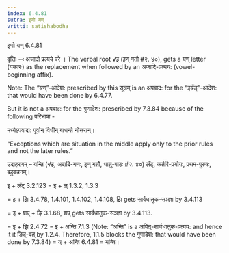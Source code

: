 ```yaml
---
index: 6.4.81
sutra: इणो यण्
vritti: satishabodha
---
```



 इणो यण् 6.4.81 

वृत्तिः --ः अजादौ प्रत्‍यये परे । The verbal root √इ (इण् गतौ #२. ४०), gets a यण् letter (यकारः) as the replacement when followed by an अजादि-प्रत्यय: (vowel-beginning affix). 

Note: The “यण्”-आदेश: prescribed by this सूत्रम् is an अपवाद: for the “इयँङ्”-आदेश: that would have been done by 6.4.77. 

But it is not a अपवाद: for the गुणादेश: prescribed by 7.3.84 because of the following परिभाषा - 

मध्येऽपवादा: पूर्वान् विधीन् बाधन्ते नोत्तरान्। 

“Exceptions which are situation in the middle apply only to the prior rules and not the later rules.” 


उदाहरणम् – यन्ति (√इ, अदादि-गणः, इण् गतौ, धातु-पाठः #२. ४०) लँट्, कर्तरि-प्रयोगः, प्रथम-पुरुषः, बहुवचनम्। 


इ + लँट् 3.2.123 = इ + ल् 1.3.2, 1.3.3 

= इ + झि 3.4.78, 1.4.101, 1.4.102, 1.4.108, झि gets सार्वधातुक-सञ्ज्ञा by 3.4.113 

= इ + शप् + झि 3.1.68, शप् gets सार्वधातुक-सञ्ज्ञा by 3.4.113. 

= इ + झि 2.4.72 = इ + अन्ति 7.1.3 (Note: “अन्ति” is a अपित्-सार्वधातुक-प्रत्यय: and hence it it ङिद्-वत् by 1.2.4. Therefore, 1.1.5 blocks the गुणादेश: that would have been done by 7.3.84) = य् + अन्ति 6.4.81 = यन्ति। 


